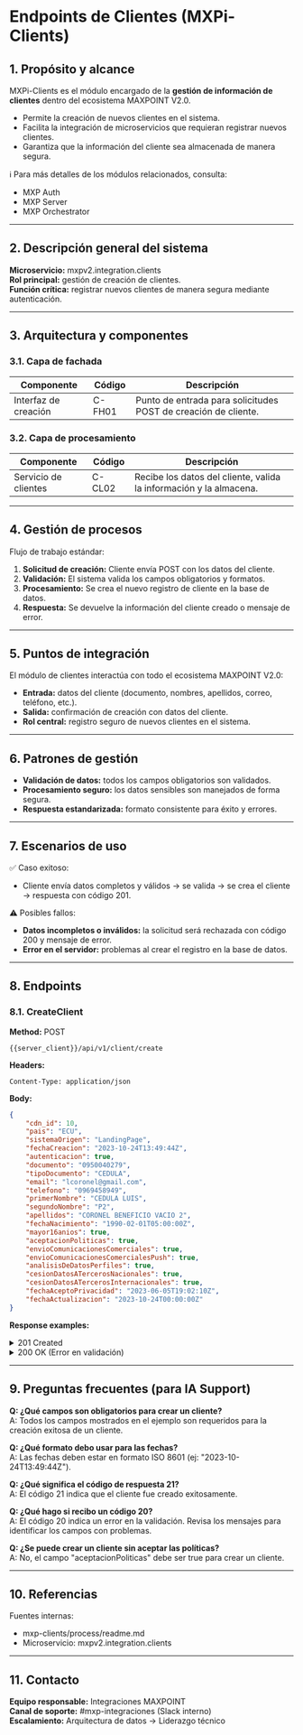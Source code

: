 # Endpoints de Clientes (MXPi-Clients)

## 1. Propósito y alcance

MXPi-Clients es el módulo encargado de la **gestión de información de clientes** dentro del ecosistema MAXPOINT V2.0.

* Permite la creación de nuevos clientes en el sistema.
* Facilita la integración de microservicios que requieran registrar nuevos clientes.
* Garantiza que la información del cliente sea almacenada de manera segura.

ℹ️ Para más detalles de los módulos relacionados, consulta:

* MXP Auth  
* MXP Server  
* MXP Orchestrator  

---

## 2. Descripción general del sistema

**Microservicio:** mxpv2.integration.clients  
**Rol principal:** gestión de creación de clientes.  
**Función crítica:** registrar nuevos clientes de manera segura mediante autenticación.  

---

## 3. Arquitectura y componentes

### 3.1. Capa de fachada

| Componente               | Código | Descripción                                                                 |
|--------------------------|--------|-----------------------------------------------------------------------------|
| Interfaz de creación     | C-FH01 | Punto de entrada para solicitudes POST de creación de cliente.              |

### 3.2. Capa de procesamiento

| Componente              | Código | Descripción                                                                 |
|-------------------------|--------|-----------------------------------------------------------------------------|
| Servicio de clientes    | C-CL02 | Recibe los datos del cliente, valida la información y la almacena.         |

---

## 4. Gestión de procesos

Flujo de trabajo estándar:

1. **Solicitud de creación:** Cliente envía POST con los datos del cliente.  
2. **Validación:** El sistema valida los campos obligatorios y formatos.  
3. **Procesamiento:** Se crea el nuevo registro de cliente en la base de datos.  
4. **Respuesta:** Se devuelve la información del cliente creado o mensaje de error.  

---

## 5. Puntos de integración

El módulo de clientes interactúa con todo el ecosistema MAXPOINT V2.0:

* **Entrada:** datos del cliente (documento, nombres, apellidos, correo, teléfono, etc.).  
* **Salida:** confirmación de creación con datos del cliente.  
* **Rol central:** registro seguro de nuevos clientes en el sistema.  

---

## 6. Patrones de gestión

* **Validación de datos:** todos los campos obligatorios son validados.  
* **Procesamiento seguro:** los datos sensibles son manejados de forma segura.  
* **Respuesta estandarizada:** formato consistente para éxito y errores.  

---

## 7. Escenarios de uso

✅ Caso exitoso:  
* Cliente envía datos completos y válidos → se valida → se crea el cliente → respuesta con código 201.  

⚠️ Posibles fallos:  
* **Datos incompletos o inválidos:** la solicitud será rechazada con código 200 y mensaje de error.  
* **Error en el servidor:** problemas al crear el registro en la base de datos.  

---

## 8. Endpoints

### 8.1. CreateClient

**Method:** POST  

```
{{server_client}}/api/v1/client/create
```

**Headers:**
```
Content-Type: application/json
```

**Body:**
```json
{
    "cdn_id": 10,
    "pais": "ECU",
    "sistemaOrigen": "LandingPage",
    "fechaCreacion": "2023-10-24T13:49:44Z",
    "autenticacion": true,
    "documento": "0950040279",
    "tipoDocumento": "CEDULA",
    "email": "lcoronel@gmail.com",
    "telefono": "0969458949",
    "primerNombre": "CEDULA LUIS",
    "segundoNombre": "P2",
    "apellidos": "CORONEL BENEFICIO VACIO 2",
    "fechaNacimiento": "1990-02-01T05:00:00Z",
    "mayor16anios": true,
    "aceptacionPoliticas": true,
    "envioComunicacionesComerciales": true,
    "envioComunicacionesComercialesPush": true,
    "analisisDeDatosPerfiles": true,
    "cesionDatosATercerosNacionales": true,
    "cesionDatosATercerosInternacionales": true,
    "fechaAceptoPrivacidad": "2023-06-05T19:02:10Z",
    "fechaActualizacion": "2023-10-24T00:00:00Z"
}
```

**Response examples:**  

<details>
<summary>201 Created</summary>

```json
{
    "code": 21,
    "messages": [
        "Creado Correctamente"
    ],
    "data": {
        "id": "23452343-234324-2344jsdhfurjfdh",
        "cdn_id": 10,
        "pais": "ECU",
        "sistemaOrigen": "LandingPage",
        "fechaCreacion": "2023-10-24T13:49:44Z",
        "autenticacion": true,
        "documento": "0950040279",
        "tipoDocumento": "CEDULA",
        "email": "lcoronel@gmail.com",
        "telefono": "0969458949",
        "primerNombre": "CEDULA LUIS",
        "segundoNombre": "P2",
        "apellidos": "CORONEL BENEFICIO VACIO 2",
        "fechaNacimiento": "1990-02-01T05:00:00Z",
        "mayor16anios": true,
        "aceptacionPoliticas": true,
        "envioComunicacionesComerciales": true,
        "envioComunicacionesComercialesPush": true,
        "analisisDeDatosPerfiles": true,
        "cesionDatosATercerosNacionales": true,
        "cesionDatosATercerosInternacionales": true,
        "fechaAceptoPrivacidad": "2023-06-05T19:02:10Z",
        "fechaActualizacion": "2023-10-24T00:00:00Z"
    }
}
```
</details>

<details>
<summary>200 OK (Error en validación)</summary>

```json
{
    "code": 20,
    "messages": [
        "no Creado Correctamente",
        "falta el campo fgfgf"
    ],
    "data": {
        "cdn_id": 10,
        "pais": "ECU",
        "sistemaOrigen": "LandingPage",
        "fechaCreacion": "2023-10-24T13:49:44Z",
        "autenticacion": true,
        "documento": "0950040279",
        "tipoDocumento": "CEDULA",
        "email": "lcoronel@gmail.com",
        "telefono": "0969458949",
        "primerNombre": "CEDULA LUIS",
        "segundoNombre": "P2",
        "apellidos": "CORONEL BENEFICIO VACIO 2",
        "fechaNacimiento": "1990-02-01T05:00:00Z",
        "mayor16anios": true,
        "aceptacionPoliticas": true,
        "envioComunicacionesComerciales": true,
        "envioComunicacionesComercialesPush": true,
        "analisisDeDatosPerfiles": true,
        "cesionDatosATercerosNacionales": true,
        "cesionDatosATercerosInternacionales": true,
        "fechaAceptoPrivacidad": "2023-06-05T19:02:10Z",
        "fechaActualizacion": "2023-10-24T00:00:00Z"
    }
}
```
</details>

---

## 9. Preguntas frecuentes (para IA Support)

**Q: ¿Qué campos son obligatorios para crear un cliente?**  
A: Todos los campos mostrados en el ejemplo son requeridos para la creación exitosa de un cliente.

**Q: ¿Qué formato debo usar para las fechas?**  
A: Las fechas deben estar en formato ISO 8601 (ej: "2023-10-24T13:49:44Z").

**Q: ¿Qué significa el código de respuesta 21?**  
A: El código 21 indica que el cliente fue creado exitosamente.

**Q: ¿Qué hago si recibo un código 20?**  
A: El código 20 indica un error en la validación. Revisa los mensajes para identificar los campos con problemas.

**Q: ¿Se puede crear un cliente sin aceptar las políticas?**  
A: No, el campo "aceptacionPoliticas" debe ser true para crear un cliente.

---

## 10. Referencias

Fuentes internas:  

* mxp-clients/process/readme.md  
* Microservicio: mxpv2.integration.clients  

---

## 11. Contacto

**Equipo responsable:** Integraciones MAXPOINT  
**Canal de soporte:** #mxp-integraciones (Slack interno)  
**Escalamiento:** Arquitectura de datos → Liderazgo técnico
